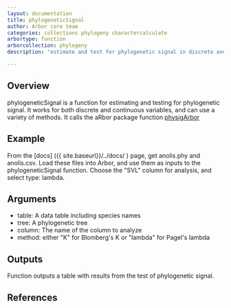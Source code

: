 ```yaml
---
layout: documentation
title: phylogeneticSignal
author: Arbor core team
categories: collections phylogeny charactercalculate
arbortype: function
arborcollection: phylogeny
description: "estimate and test for phylogenetic signal in discrete and continuous characters"

---
```


## Overview

phylogeneticSignal is a function for estimating and testing for phylogenetic signal. It works for
both discrete and continuous variables, and can use a variety of methods. It calls the aRbor package function [physigArbor](https://github.com/arborworkflows/aRbor/blob/master/R/physigArbor.R)

## Example

From the [docs] ({{ site.baseurl}}/../docs/ ) page, get anolis.phy and anolis.csv.
Load these files into Arbor, and use them as inputs to the phylogeneticSignal function. Choose
the "SVL" column for analysis, and select type: lambda.

## Arguments
- table: A data table including species names
- tree: A phylogenetic tree
- column: The name of the column to analyze
- method: either "K" for Blomberg's K or "lambda" for Pagel's lambda

## Outputs
Function outputs a table with results from the test of phylogenetic signal.

## References
